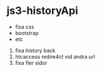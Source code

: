 # js3-historyApi
- fixa css
- bootstrap
- etc

1. fixa history back
1. htcaccess redire4ct vid andra url
1. fixa fler sidor


